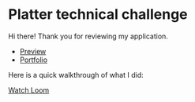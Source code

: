 # Platter technical challenge

Hi there! Thank you for reviewing my application.

- [Preview](https://martincenturion.com/platter)
- [Portfolio](https://bento.me/alfonsomartin)

Here is a quick walkthrough of what I did:

[Watch Loom](https://www.loom.com/share/fd6f64e987f24ecea99da6de298c0922)
